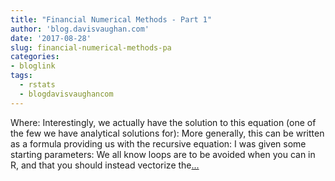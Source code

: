 ```yaml
---
title: "Financial Numerical Methods - Part 1"
author: 'blog.davisvaughan.com'
date: '2017-08-28'
slug: financial-numerical-methods-pa
categories:
- bloglink
tags:
  - rstats
  - blogdavisvaughancom
---
```


Where: Interestingly, we actually have the solution to this equation (one of the few we have analytical solutions for): More generally, this can be written as a formula providing us with the recursive equation: I was given some starting parameters: We all know loops are to be avoided when you can in R, and that you should instead vectorize the[... <i class="fas fa-external-link-alt"></i>](https://blog.davisvaughan.com/post/fin-num-methods-1/)

